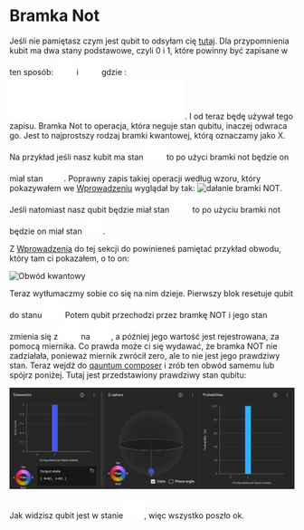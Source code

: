 # Bramka Not

Jeśli nie pamiętasz czym jest qubit to odsyłam cię [tutaj](../introduction_to_quantum_compiuting/whatIsAQubit.html). Dla przypomnienia kubit ma dwa stany podstawowe, czyli 0 i 1, które powinny być zapisane w ten sposób: ![stan 1](../../img/stan_1.svg?display=inline) i ![stan 0](../../img/stan_0.svg?display=inline) gdzie : ![stan 1 i 0](../../img/stan_0_i_1.svg?display=inline). I od teraz będę używał tego zapisu. Bramka Not to operacja, która neguje stan qubitu, inaczej odwraca go. Jest to najprostszy rodzaj bramki kwantowej, którą oznaczamy jako X. Na przykład jeśli nasz kubit ma stan ![stan 0](../../img/stan_0.svg?display=inline) to po użyci bramki not będzie on miał stan ![stan 1](../../img/stan_1.svg?display=inline).
Poprawny zapis takiej operacji według wzoru, który pokazywałem we [Wprowadzeniu](./introdaction.html) wyglądał by tak:
![dałanie bramki NOT](../../img/działanie_bramki_NOT.svg?display=inline). Jeśli natomiast nasz qubit będzie miał stan ![stan 1](../../img/stan_1.svg?display=inline) to po użyciu bramki not będzie on miał stan ![stan 0](../../img/stan_0.svg?display=inline).

Z [Wprowadzenia](./introdaction.html) do tej sekcji do powinieneś pamiętać przykład obwodu, który tam ci pokazałem, o to on:

![Obwód kwantowy](../../img/pierwszy_obwód.svg)

Teraz wytłumaczmy sobie co się na nim dzieje. Pierwszy blok resetuje qubit do stanu ![stan 0](../../img/stan_0.svg?display=inline) Potem qubit przechodzi przez bramkę NOT i jego stan zmienia się z ![stan 0](../../img/stan_0.svg?display=inline) na ![stan 1](../../img/stan_1.svg?display=inline), a później jego wartość jest rejestrowana, za pomocą miernika. Co prawda może ci się wydawać, że bramka NOT nie zadziałała, ponieważ miernik zwrócił zero, ale to nie jest jego prawdziwy stan. Teraz wejdź do [qauntum composer](https://quantum-computing.ibm.com/composer/?target=_blank) i zrób ten obwód samemu lub spójrz poniżej. Tutaj jest przedstawiony prawdziwy stan qubitu:

![wynik obwodu z bramką not](../../img/wynik_obwodu_NOT.png)

Jak widzisz qubit jest w stanie ![stan 1](../../img/stan_1.svg?display=inline), więc wszystko poszło ok.
